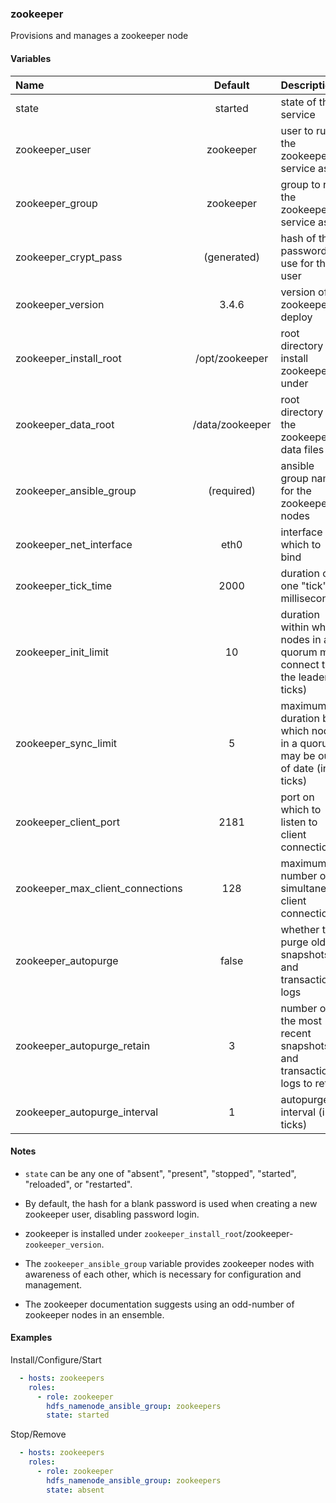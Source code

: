 
### zookeeper
Provisions and manages a zookeeper node

#### Variables

|Name                            |Default        |Description                                                                  |
|:-------------------------------|:-------------:|:----------------------------------------------------------------------------|
|state                           |started        |state of the service                                                         |
|zookeeper_user                  |zookeeper      |user to run the zookeeper service as                                         |
|zookeeper_group                 |zookeeper      |group to run the zookeeper service as                                        |
|zookeeper_crypt_pass            |(generated)    |hash of the password to use for the user                                     |
|zookeeper_version               |3.4.6          |version of zookeeper to deploy                                               |
|zookeeper_install_root          |/opt/zookeeper |root directory to install zookeeper under                                    |
|zookeeper_data_root             |/data/zookeeper|root directory for the zookeeper data files                                  |
|zookeeper_ansible_group         |(required)     |ansible group name for the zookeeper nodes                                   |
|zookeeper_net_interface         |eth0           |interface on which to bind                                                   |
|zookeeper_tick_time             |2000           |duration of one "tick" (in milliseconds)                                     |
|zookeeper_init_limit            |10             |duration within which nodes in a quorum must connect to the leader (in ticks)|
|zookeeper_sync_limit            |5              |maximum duration by which nodes in a quorum may be out of date (in ticks)    |
|zookeeper_client_port           |2181           |port on which to listen to client connections                                |
|zookeeper_max_client_connections|128            |maximum number of simultaneous client connections                            |
|zookeeper_autopurge             |false          |whether to purge old snapshots and transaction logs                          |
|zookeeper_autopurge_retain      |3              |number of the most recent snapshots and transaction logs to retain           |
|zookeeper_autopurge_interval    |1              |autopurge interval (in ticks)                                                |

#### Notes

  - `state` can be any one of "absent", "present", "stopped", "started",
    "reloaded", or "restarted".

  - By default, the hash for a blank password is used when creating
    a new zookeeper user, disabling password login.

  - zookeeper is installed under
    `zookeeper_install_root`/zookeeper-`zookeeper_version`.

  - The `zookeeper_ansible_group` variable provides zookeeper nodes with
    awareness of each other, which is necessary for configuration and
    management.

  - The zookeeper documentation suggests using an odd-number of zookeeper nodes
    in an ensemble.

#### Examples

Install/Configure/Start
```YAML
  - hosts: zookeepers
    roles:
      - role: zookeeper
        hdfs_namenode_ansible_group: zookeepers
        state: started
```

Stop/Remove
```YAML
  - hosts: zookeepers
    roles:
      - role: zookeeper
        hdfs_namenode_ansible_group: zookeepers
        state: absent
```

